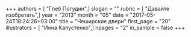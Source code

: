 +++
authors = [ "Глеб Погудин",]
slogan = ""
rubric = [ "Давайте изобретать",]
year = "2013"
month = "05"
date = "2017-05-24T18:24:26+03:00"
title = "Чеширские двери"
first_page = "20"
illustrators = [ "Инна Капустенко",]
npages = "2"
in_sample = false
+++
